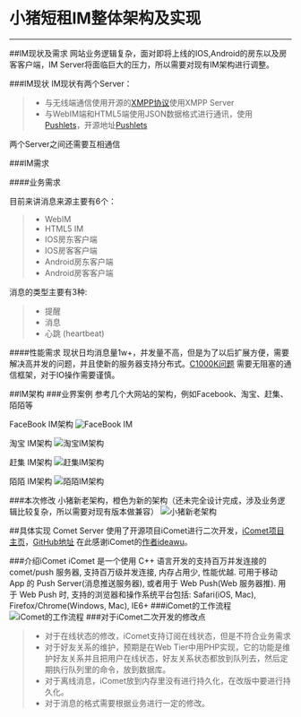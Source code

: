 # 小猪短租IM整体架构及实现

------
<!-- toc -->

##IM现状及需求
网站业务逻辑复杂，面对即将上线的IOS,Android的房东以及房客客户端，IM Server将面临巨大的压力，所以需要对现有IM架构进行调整。

###IM现状
IM现状有两个Server：
> * 与无线端通信使用开源的[XMPP协议](http://zh.wikipedia.org/wiki/XMPP)使用XMPP Server
> * 与WebIM端和HTML5端使用JSON数据格式进行通讯，使用[Pushlets](http://en.wikipedia.org/wiki/Push_technology)，开源地址[Pushlets](http://www.pushlets.com/)

两个Server之间还需要互相通信

###IM需求

####业务需求

目前来讲消息来源主要有6个：
> * WebIM
> * HTML5 IM
> * IOS房东客户端
> * IOS房客客户端
> * Android房东客户端
> * Android房客客户端

消息的类型主要有3种:
> * 提醒
> * 消息
> * 心跳 (heartbeat)

####性能需求
现状日均消息量1w+，并发量不高，但是为了以后扩展方便，需要解决高并发的问题，并且使新的服务器支持分布式。[C1000K问题](http://www.ideawu.net/blog/tag/c1000k)
需要无阻塞的通信框架，对于IO操作需要谨慎。

##IM架构
###业界案例
参考几个大网站的架构，例如Facebook、淘宝、赶集、陌陌等

FaceBook IM架构
![FaceBook IM][1]

淘宝 IM架构
![淘宝IM架构][2]

赶集 IM架构
![赶集IM架构][3]

陌陌 IM架构
![陌陌IM架构][4]

###本次修改
小猪新老架构，橙色为新的架构（还未完全设计完成，涉及业务逻辑比较复杂，所以需要对现有版本做兼容）
![小猪新老架构][5]

##具体实现
Comet Server 使用了开源项目iComet进行二次开发，[iComet项目主页][6]，[GitHub地址][7]
在此感谢iComet的[作者ideawu][8]。

###介绍iComet
iComet 是一个使用 C++ 语言开发的支持百万并发连接的 comet/push 服务器, 支持百万级并发连接, 内存占用少, 性能优越. 可用于移动 App 的 Push Server(消息推送服务器), 或者用于 Web Push(Web 服务器推). 用于 Web Push 时, 支持的浏览器和操作系统平台包括: Safari(iOS, Mac), Firefox/Chrome(Windows, Mac), IE6+
###iComet的工作流程
![iComet的工作流程][9]
###对于iComet二次开发的修改点
> * 对于在线状态的修改，iComet支持订阅在线状态，但是不符合业务需求
> * 对于好友关系的维护，预期是在Web Tier中用PHP实现，它的功能是维护好友关系并且把用户在线状态，好友关系状态都放到队列去，然后定期执行队列里的命令，放到数据库。
> * 对于离线消息，iComet放到内存里没有进行持久化，在改版中要进行持久化。
> * 对于消息的格式需要根据业务进行一定的修改。

  [1]: http://soloimage-soloimage.stor.sinaapp.com/original/2e778b0b5e475a601538405d4ff4192b.png
  [2]: http://soloimage-soloimage.stor.sinaapp.com/original/9bc6a8296234d35568075839eafc6fa7.png
  [3]: http://soloimage-soloimage.stor.sinaapp.com/original/80929ad6e0db38e08b37878cbb182ee6.png
  [4]: http://soloimage-soloimage.stor.sinaapp.com/original/b5297a8901fce67dce42d4e88dea685e.png
  [5]: http://soloimage-soloimage.stor.sinaapp.com/original/b5b58cf1432c1ddc1f5c13d853450386.png
  [6]: http://www.ideawu.net/blog/icomet
  [7]: https://github.com/ideawu/icomet
  [8]: http://weibo.com/ideawu
  [9]: http://soloimage-soloimage.stor.sinaapp.com/original/6e62787cf161ffb3ddfee69e78a4a589.png
